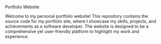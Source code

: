 Portfolio Website

Welcome to my personal portfolio website! This repository contains the source code for my portfolio site, where I showcase my skills, projects, and achievements as a software developer. The website is designed to be a comprehensive yet user-friendly platform to highlight my work and experience.
